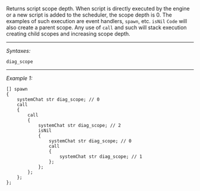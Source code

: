 Returns script scope depth. When script is directly executed by the engine or a new script is added to the scheduler, the scope depth is 0.
The examples of such execution are event handlers, `spawn`, etc. `isNil` `Code` will also create a parent scope.
Any use of `call` and such will stack execution creating child scopes and increasing scope depth.


---
*Syntaxes:*

`diag_scope`

---
*Example 1:*

```sqf
[] spawn
{ 
	systemChat str diag_scope; // 0
	call 
	{ 
		call
		{ 
			systemChat str diag_scope; // 2
			isNil 
			{ 
				systemChat str diag_scope; // 0
				call 
				{
					systemChat str diag_scope; // 1
				};
			};
		};
	};
};
```